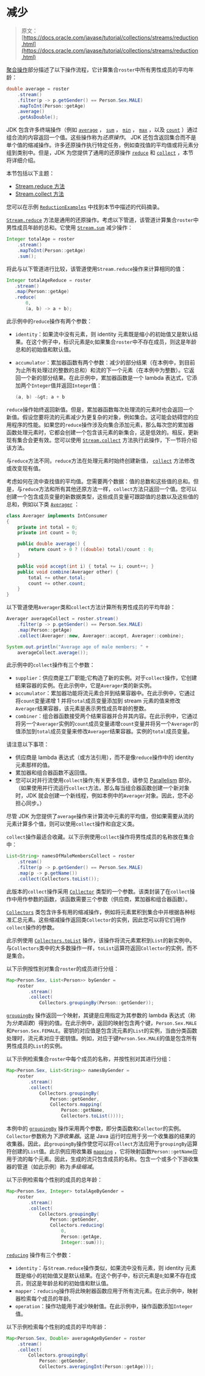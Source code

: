 # 减少

> 原文： [https://docs.oracle.com/javase/tutorial/collections/streams/reduction.html](https://docs.oracle.com/javase/tutorial/collections/streams/reduction.html)

[聚合操作](../../collections/streams/index.html)部分描述了以下操作流程，它计算集合`roster`中所有男性成员的平均年龄：

```java
double average = roster
    .stream()
    .filter(p -> p.getGender() == Person.Sex.MALE)
    .mapToInt(Person::getAge)
    .average()
    .getAsDouble();
```

JDK 包含许多终端操作（例如 [`average`](https://docs.oracle.com/javase/8/docs/api/java/util/stream/IntStream.html#average--java/lang/reflect/Executable.html) ， [`sum`](https://docs.oracle.com/javase/8/docs/api/java/util/stream/IntStream.html#sum--) ， [`min`](https://docs.oracle.com/javase/8/docs/api/java/util/stream/Stream.html#min-java.util.Comparator-) ， [`max`](https://docs.oracle.com/javase/8/docs/api/java/util/stream/Stream.html#max-java.util.Comparator-) ，以及 [`count`](https://docs.oracle.com/javase/8/docs/api/java/util/stream/Stream.html#count--) ）通过组合流的内容返回一个值。这些操作称为*还原操作*。 JDK 还包含返回集合而不是单个值的缩减操作。许多还原操作执行特定任务，例如查找值的平均值或将元素分组到类别中。但是，JDK 为您提供了通用的还原操作 [`reduce`](https://docs.oracle.com/javase/8/docs/api/java/util/stream/Stream.html#reduce-T-java.util.function.BinaryOperator-) 和 [`collect`](https://docs.oracle.com/javase/8/docs/api/java/util/stream/Stream.html#collect-java.util.function.Supplier-java.util.function.BiConsumer-java.util.function.BiConsumer-) ，本节将详细介绍。

本节包括以下主题：

*   [Stream.reduce 方法](#reduce)
*   [Stream.collect 方法](#collect)

您可以在示例 [`ReductionExamples`](examples/ReductionExamples.java) 中找到本节中描述的代码摘录。

[`Stream.reduce`](https://docs.oracle.com/javase/8/docs/api/java/util/stream/Stream.html#reduce-T-java.util.function.BinaryOperator-) 方法是通用的还原操作。考虑以下管道，该管道计算集合`roster`中男性成员年龄的总和。它使用 [`Stream.sum`](https://docs.oracle.com/javase/8/docs/api/java/util/stream/IntStream.html#sum--) 减少操作：

```java
Integer totalAge = roster
    .stream()
    .mapToInt(Person::getAge)
    .sum();
```

将此与以下管道进行比较，该管道使用`Stream.reduce`操作来计算相同的值：

```java
Integer totalAgeReduce = roster
   .stream()
   .map(Person::getAge)
   .reduce(
       0,
       (a, b) -> a + b);
```

此示例中的`reduce`操作有两个参数：

*   `identity`：如果流中没有元素，则 identity 元素既是缩小的初始值又是默认结果。在这个例子中，标识元素是`0`;如果集合`roster`中不存在成员，则这是年龄总和的初始值和默认值。

*   `accumulator`：累加器函数有两个参数：减少的部分结果（在本例中，到目前为止所有处理过的整数的总和）和流的下一个元素（在本例中为整数）。它返回一个新的部分结果。在此示例中，累加器函数是一个 lambda 表达式，它添加两个`Integer`值并返回`Integer`值：

    ```java
    (a, b) -&gt; a + b
    ```

`reduce`操作始终返回新值。但是，累加器函数每次处理流的元素时也会返回一个新值。假设您要将流的元素减少为更复杂的对象，例如集合。这可能会妨碍您的应用程序的性能。如果您的`reduce`操作涉及向集合添加元素，那么每次您的累加器函数处理元素时，它都会创建一个包含该元素的新集合，这是低效的。相反，更新现有集合会更有效。您可以使用 [`Stream.collect`](https://docs.oracle.com/javase/8/docs/api/java/util/stream/Stream.html#collect-java.util.function.Supplier-java.util.function.BiConsumer-java.util.function.BiConsumer-) 方法执行此操作，下一节将介绍该方法。

与`reduce`方法不同，`reduce`方法在处理元素时始终创建新值， [`collect`](https://docs.oracle.com/javase/8/docs/api/java/util/stream/Stream.html#collect-java.util.function.Supplier-java.util.function.BiConsumer-java.util.function.BiConsumer-) 方法修改或改变现有值。

考虑如何在流中查找值的平均值。您需要两个数据：值的总数和这些值的总和。但是，与`reduce`方法和所有其他还原方法一样，`collect`方法只返回一个值。您可以创建一个包含成员变量的新数据类型，这些成员变量可跟踪值的总数以及这些值的总和，例如以下类 [`Averager`](examples/Averager.java) ：

```java
class Averager implements IntConsumer
{
    private int total = 0;
    private int count = 0;

    public double average() {
        return count > 0 ? ((double) total)/count : 0;
    }

    public void accept(int i) { total += i; count++; }
    public void combine(Averager other) {
        total += other.total;
        count += other.count;
    }
}
```

以下管道使用`Averager`类和`collect`方法计算所有男性成员的平均年龄：

```java
Averager averageCollect = roster.stream()
    .filter(p -> p.getGender() == Person.Sex.MALE)
    .map(Person::getAge)
    .collect(Averager::new, Averager::accept, Averager::combine);

System.out.println("Average age of male members: " +
    averageCollect.average());
```

此示例中的`collect`操作有三个参数：

*   `supplier`：供应商是工厂职能;它构造了新的实例。对于`collect`操作，它创建结果容器的实例。在此示例中，它是`Averager`类的新实例。
*   `accumulator`：累加器功能将流元素合并到结果容器中。在此示例中，它通过将`count`变量递增 1 并将`total`成员变量添加到 stream 元素的值来修改`Averager`结果容器，该元素是表示男性成员年龄的整数。
*   `combiner`：组合器函数接受两个结果容器并合并其内容。在此示例中，它通过将另一个`Averager`实例的`count`成员变量递增`count`变量并将另一个`Averager`的值添加到`total`成员变量来修改`Averager`结果容器。实例的`total`成员变量。

请注意以下事项：

*   供应商是 lambda 表达式（或方法引用），而不是像`reduce`操作中的 identity 元素那样的值。
*   累加器和组合器函数不返回值。
*   您可以对并行流使用`collect`操作;有关更多信息，请参见 [Parallelism](../../collections/streams/parallelism.html) 部分。 （如果使用并行流运行`collect`方法，那么每当组合器函数创建一个新对象时，JDK 就会创建一个新线程，例如本例中的`Averager`对象。因此，您不必担心同步。）

尽管 JDK 为您提供了`average`操作来计算流中元素的平均值，但如果需要从流的元素计算多个值，则可以使用`collect`操作和自定义类。

`collect`操作最适合收藏。以下示例使用`collect`操作将男性成员的名称放在集合中：

```java
List<String> namesOfMaleMembersCollect = roster
    .stream()
    .filter(p -> p.getGender() == Person.Sex.MALE)
    .map(p -> p.getName())
    .collect(Collectors.toList());
```

此版本的`collect`操作采用 [`Collector`](https://docs.oracle.com/javase/8/docs/api/java/util/stream/Collector.html) 类型的一个参数。该类封装了在`collect`操作中用作参数的函数，该函数需要三个参数（供应商，累加器和组合器函数）。

[`Collectors`](https://docs.oracle.com/javase/8/docs/api/java/util/stream/Collectors.html) 类包含许多有用的缩减操作，例如将元素累积到集合中并根据各种标准汇总元素。这些缩减操作返回类`Collector`的实例，因此您可以将它们用作`collect`操作的参数。

此示例使用 [`Collectors.toList`](https://docs.oracle.com/javase/8/docs/api/java/util/stream/Collectors.html#toList--) 操作，该操作将流元素累积到`List`的新实例中。与`Collectors`类中的大多数操作一样，`toList`运算符返回`Collector`的实例，而不是集合。

以下示例按性别对集合`roster`的成员进行分组：

```java
Map<Person.Sex, List<Person>> byGender =
    roster
        .stream()
        .collect(
            Collectors.groupingBy(Person::getGender));
```

[`groupingBy`](https://docs.oracle.com/javase/8/docs/api/java/util/stream/Collectors.html#groupingBy-java.util.function.Function-) 操作返回一个映射，其键是应用指定为其参数的 lambda 表达式（称为*分类函数*）得到的值。在此示例中，返回的映射包含两个键，`Person.Sex.MALE`和`Person.Sex.FEMALE`。密钥的对应值是包含流元素的`List`的实例，当由分类函数处理时，流元素对应于密钥值。例如，对应于键`Person.Sex.MALE`的值是包含所有男性成员的`List`的实例。

以下示例检索集合`roster`中每个成员的名称，并按性别对其进行分组：

```java
Map<Person.Sex, List<String>> namesByGender =
    roster
        .stream()
        .collect(
            Collectors.groupingBy(
                Person::getGender,                      
                Collectors.mapping(
                    Person::getName,
                    Collectors.toList())));
```

本例中的 [`groupingBy`](https://docs.oracle.com/javase/8/docs/api/java/util/stream/Collectors.html#groupingBy-java.util.function.Function-java.util.stream.Collector-) 操作采用两个参数，即分类函数和`Collector`的实例。 `Collector`参数称为*下游收集器*。这是 Java 运行时应用于另一个收集器的结果的收集器。因此，此`groupingBy`操作使您可以将`collect`方法应用于`groupingBy`运算符创建的`List`值。此示例应用收集器 [`mapping`](https://docs.oracle.com/javase/8/docs/api/java/util/stream/Collectors.html#mapping-java.util.function.Function-java.util.stream.Collector-java.util.stream.Collector-) ，它将映射函数`Person::getName`应用于流的每个元素。因此，生成的流只包含成员的名称。包含一个或多个下游收集器的管道（如此示例）称为*多级缩减*。

以下示例检索每个性别的成员的总年龄：

```java
Map<Person.Sex, Integer> totalAgeByGender =
    roster
        .stream()
        .collect(
            Collectors.groupingBy(
                Person::getGender,                      
                Collectors.reducing(
                    0,
                    Person::getAge,
                    Integer::sum)));
```

[`reducing`](https://docs.oracle.com/javase/8/docs/api/java/util/stream/Collectors.html#reducing-U-java.util.function.Function-java.util.function.BinaryOperator-) 操作有三个参数：

*   `identity`：与`Stream.reduce`操作类似，如果流中没有元素，则 identity 元素既是缩小的初始值又是默认结果。在这个例子中，标识元素是`0`;如果不存在成员，则这是年龄总和的初始值和默认值。
*   `mapper`：`reducing`操作将此映射器函数应用于所有流元素。在此示例中，映射器检索每个成员的年龄。
*   `operation`：操作功能用于减少映射值。在此示例中，操作函数添加`Integer`值。

以下示例检索每个性别的成员的平均年龄：

```java
Map<Person.Sex, Double> averageAgeByGender = roster
    .stream()
    .collect(
        Collectors.groupingBy(
            Person::getGender,                      
            Collectors.averagingInt(Person::getAge)));
```